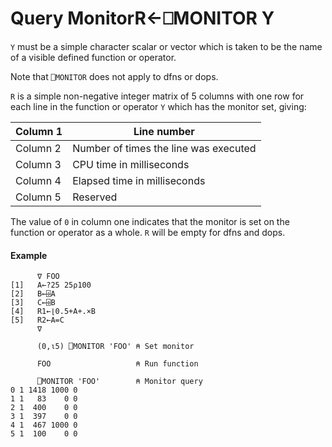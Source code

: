 




<h1 class="heading"><span class="name">Query Monitor</span><span class="command">R←⎕MONITOR Y</span></h1>

`Y` must be a simple character scalar or vector which is taken to be the name of a visible defined function or operator.


Note that `⎕MONITOR` does not apply to  dfns or dops.


`R` is a simple non-negative integer matrix of 5 columns with one row for each line in the function or operator `Y` which has the monitor set, giving:

| Column 1 | Line number |
| --- | ---  |
| Column 2 | Number of times the line was executed |
| Column 3 | CPU time in milliseconds |
| Column 4 | Elapsed time in milliseconds |
| Column 5 | Reserved |


The value of `0` in column one indicates that the monitor is set on the function or operator as a whole. `R` will be empty for dfns and dops.


#### Example
```apl
      ∇ FOO
[1]   A←?25 25⍴100
[2]   B←⌹A
[3]   C←⌹B
[4]   R1←⌊0.5+A+.×B
[5]   R2←A=C
      ∇
 
      (0,⍳5) ⎕MONITOR 'FOO' ⍝ Set monitor
 
      FOO                   ⍝ Run function
 
      ⎕MONITOR 'FOO'        ⍝ Monitor query
0 1 1418 1000 0
1 1   83    0 0
2 1  400    0 0
3 1  397    0 0
4 1  467 1000 0
5 1  100    0 0
```



